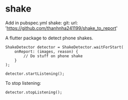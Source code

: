 # shake

Add in pubspec.yml
    shake:
        git:
            url: 'https://github.com/thanhnha241199/shake_to_report'

A flutter package to detect phone shakes.

    ShakeDetector detector = ShakeDetector.waitForStart(
        onReport: (images, reason) {
            // Do stuff on phone shake
        }
    );
    
    detector.startListening();

To stop listening:

    detector.stopListening();


